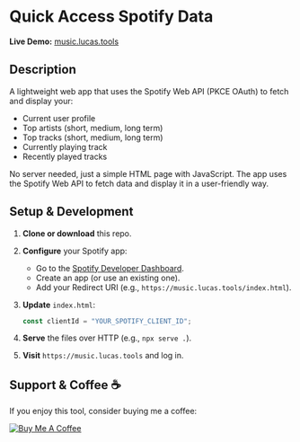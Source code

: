 # Quick Access Spotify Data

**Live Demo:** [music.lucas.tools](https://music.lucas.tools)

## Description

A lightweight web app that uses the Spotify Web API (PKCE OAuth) to fetch and display your:

- Current user profile
- Top artists (short, medium, long term)
- Top tracks (short, medium, long term)
- Currently playing track
- Recently played tracks

No server needed, just a simple HTML page with JavaScript. The app uses the Spotify Web API to fetch data and display it in a user-friendly way.

## Setup & Development

1. **Clone or download** this repo.
2. **Configure** your Spotify app:

   - Go to the [Spotify Developer Dashboard](https://developer.spotify.com/dashboard).
   - Create an app (or use an existing one).
   - Add your Redirect URI (e.g., `https://music.lucas.tools/index.html`).

3. **Update** `index.html`:

   ```js
   const clientId = "YOUR_SPOTIFY_CLIENT_ID";
   ```

4. **Serve** the files over HTTP (e.g., `npx serve .`).
5. **Visit** `https://music.lucas.tools` and log in.

## Support & Coffee ☕️

If you enjoy this tool, consider buying me a coffee:

[![Buy Me A Coffee](https://cdn.buymeacoffee.com/buttons/v2/default-yellow.png)](https://www.buymeacoffee.com/lucasobe)
